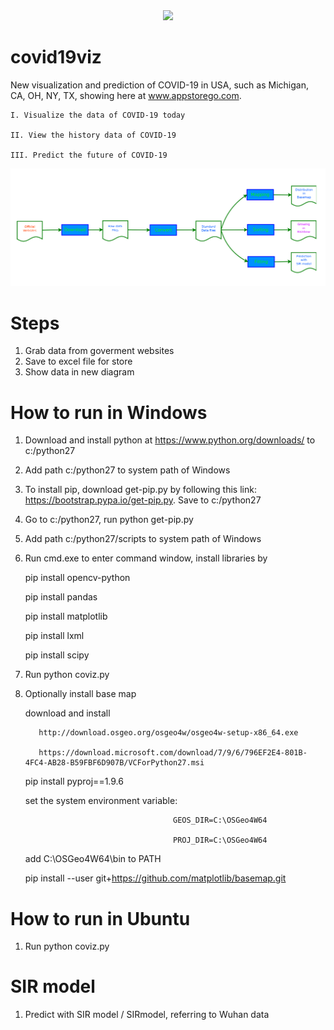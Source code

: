 <div align="center">
  <img src="http://www.appstorego.com/img/icon_appstorego.png">
</div>

# covid19viz
New visualization and prediction of COVID-19 in USA, such as Michigan, CA, OH, NY, TX, showing here at www.appstorego.com.

    I. Visualize the data of COVID-19 today

    II. View the history data of COVID-19

    III. Predict the future of COVID-19

<div align="center">
  <img src="./doc/coviz_functions.png">
</div>

# Steps
1. Grab data from goverment websites
2. Save to excel file for store
3. Show data in new diagram

# How to run in Windows
1. Download and install python at https://www.python.org/downloads/ to c:/python27
2. Add path c:/python27 to system path of Windows
3. To install pip, download get-pip.py by following this link: https://bootstrap.pypa.io/get-pip.py. Save to c:/python27
4. Go to c:/python27, run python get-pip.py
5. Add path c:/python27/scripts to system path of Windows
6. Run cmd.exe to enter command window, install libraries by 

     pip install opencv-python
     
     pip install pandas
     
     pip install matplotlib
     
     pip install lxml
     
     pip install scipy

7. Run python coviz.py
8. Optionally install base map
 
     download and install
     
          http://download.osgeo.org/osgeo4w/osgeo4w-setup-x86_64.exe
   
          https://download.microsoft.com/download/7/9/6/796EF2E4-801B-4FC4-AB28-B59FBF6D907B/VCForPython27.msi
     
     pip install pyproj==1.9.6
   
     set the system environment variable: 
     
                                        GEOS_DIR=C:\OSGeo4W64
   
                                        PROJ_DIR=C:\OSGeo4W64
                                                         
     add    C:\OSGeo4W64\bin to PATH
   
     pip install --user git+https://github.com/matplotlib/basemap.git

# How to run in Ubuntu
1. Run python coviz.py

# SIR model
1. Predict with SIR model / SIRmodel, referring to Wuhan data



